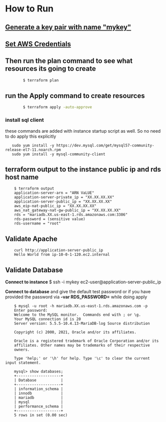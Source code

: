 # How to Run 

## [Generate a key pair with name "mykey"](../generate-key-pair.md)

## [Set AWS Credentials](../provide-aws-cred-input.md) 

## Then run the plan command to see what resources its going to create
```sh
        $ terraform plan
```

## run the Apply command to create resources 
```sh
        $ terraform apply -auto-approve
```

### install sql client

these commands are added with instance startup script as well. So no need to do apply this explicitly 

       sudo yum install -y https://dev.mysql.com/get/mysql57-community-release-el7-11.noarch.rpm
       sudo yum install -y mysql-community-client

## **terraform output** to the instance public ip and rds host name 

        $ terraform output
        application-server-arn = "ARN VaLUE"
        application-server-private_ip = "XX.XX.XX.XX"
        application-server-public_ip = "XX.XX.XX.XX"
        aws_eip-nat-public_ip = "XX.XX.XX.XX"
        aws_nat_gateway-nat-gw-public_ip = "XX.XX.XX.XX"
        rds = "mariadb.XX.us-east-1.rds.amazonaws.com:3306"
        rds-password = (sensitive value)
        rds-username = "root"
## Validate Apache

        curl http://application-server-public_ip
        Hello World from ip-10-0-1-120.ec2.internal


## Validate Database

**Connect to instance**
        $ ssh -i mykey ec2-user@application-server-public_ip

**Connect to database** and give the default test password or if you have provided the password via **-var RDS_PASSWORD=** while doing apply

        $ mysql -u root -h mariadb.XX.us-east-1.rds.amazonaws.com -p
        Enter password:
        Welcome to the MySQL monitor.  Commands end with ; or \g.
        Your MySQL connection id is 20
        Server version: 5.5.5-10.4.13-MariaDB-log Source distribution

        Copyright (c) 2000, 2021, Oracle and/or its affiliates.

        Oracle is a registered trademark of Oracle Corporation and/or its
        affiliates. Other names may be trademarks of their respective
        owners.

        Type 'help;' or '\h' for help. Type '\c' to clear the current input statement.

        mysql> show databases;
        +--------------------+
        | Database           |
        +--------------------+
        | information_schema |
        | innodb             |
        | mariadb            |
        | mysql              |
        | performance_schema |
        +--------------------+
        5 rows in set (0.00 sec)
